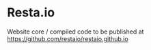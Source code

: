 # Resta.io
Website core / compiled code to be published at https://github.com/restaio/restaio.github.io
